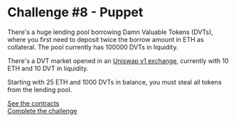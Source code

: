 # Challenge #8 - Puppet
There's a huge lending pool borrowing Damn Valuable Tokens (DVTs), where you first need to deposit twice the borrow amount in ETH as collateral. The pool currently has 100000 DVTs in liquidity.

There's a DVT market opened in an [Uniswap v1 exchange](https://docs.uniswap.org/protocol/V1/introduction), currently with 10 ETH and 10 DVT in liquidity.

Starting with 25 ETH and 1000 DVTs in balance, you must steal all tokens from the lending pool.

[See the contracts](https://github.com/namrapatel/damn-vulnerable-defi-foundry/tree/master/src/Contracts/puppet)
<br/>
[Complete the challenge](https://github.com/namrapatel/damn-vulnerable-defi-foundry/blob/master/test/Levels/puppet/Puppet.t.sol)
